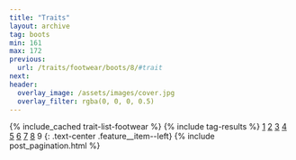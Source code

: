 ```yaml
---
title: "Traits"
layout: archive
tag: boots
min: 161
max: 172
previous:
  url: /traits/footwear/boots/8/#trait
next:
header:
  overlay_image: /assets/images/cover.jpg
  overlay_filter: rgba(0, 0, 0, 0.5)
---
```

{% include_cached trait-list-footwear %}
{% include tag-results %}
[1](/traits/footwear/boots/1/#trait) [2](/traits/footwear/boots/2/#trait) [3](/traits/footwear/boots/3/#trait) [4](/traits/footwear/boots/4/#trait) [5](/traits/footwear/boots/5/#trait) [6](/traits/footwear/boots/6/#trait) [7](/traits/footwear/boots/7/#trait) [8](/traits/footwear/boots/8/#trait) 9 
{: .text-center .feature__item--left}
{% include post_pagination.html %}
